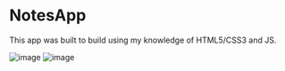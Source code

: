 # NotesApp
This app was built to build using my knowledge of HTML5/CSS3 and JS. 

![image](https://user-images.githubusercontent.com/19360613/208995810-f6ffc162-dfa9-48b9-85c3-4ed7f3190697.png)
![image](https://user-images.githubusercontent.com/19360613/208995855-b3047a1e-307d-4724-97be-35fb415a4ce9.png)
